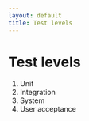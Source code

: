 ```yaml
---
layout: default
title: Test levels
---
```

# Test levels

 1. Unit
 2. Integration
 3. System
 4. User acceptance
 
